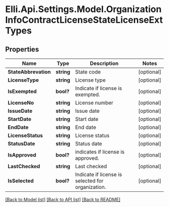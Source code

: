 # Elli.Api.Settings.Model.OrganizationInfoContractLicenseStateLicenseExtTypes
## Properties

Name | Type | Description | Notes
------------ | ------------- | ------------- | -------------
**StateAbbrevation** | **string** | State code | [optional] 
**LicenseType** | **string** | License type | [optional] 
**IsExempted** | **bool?** | Indicate if license is exempted. | [optional] 
**LicenseNo** | **string** | License number | [optional] 
**IssueDate** | **string** | Issue date | [optional] 
**StartDate** | **string** | Start date | [optional] 
**EndDate** | **string** | End date | [optional] 
**LicenseStatus** | **string** | License status | [optional] 
**StatusDate** | **string** | Status date | [optional] 
**IsApproved** | **bool?** | indicates if license is approved. | [optional] 
**LastChecked** | **string** | Last checked | [optional] 
**IsSelected** | **bool?** | Indicate if license is selected for organization. | [optional] 

[[Back to Model list]](../README.md#documentation-for-models) [[Back to API list]](../README.md#documentation-for-api-endpoints) [[Back to README]](../README.md)

